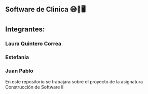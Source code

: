 ## Software de Clinica 😅💉🖥️
## Integrantes:
### Laura Quintero Correa
### Estefania
### Juan Pablo 
En este repositorio se trabajara sobre el proyecto de la asignatura Construcción de Software ll

